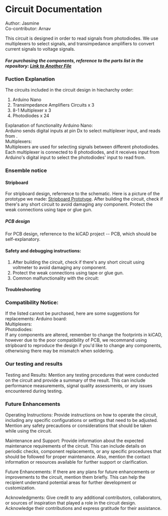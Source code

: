 # Circuit Documentation
Author: Jasmine  
Co-contributor: Arnav  

This circuit is designed in order to read signals from photodiodes. We use multiplexers to select signals, and transimpedance amplifiers to convert current signals to voltage signals.  
##### For purchasing the components, reference to the parts list in the repository: [Link to Another File](another-file.md)  

### Fuction Explanation
The circuits included in the circuit design in hiecharchy order:
1. Arduino Nano
2. Transimpedance Amplifiers Circuits x 3
3. 8-1 Multiplexer x 3
4. Photodiodes x 24

Explanation of functionality
Arduino Nano:  
Arduino sends digital inputs at pin Dx to select multiplexer input, and reads from .  
Multiplexers:  
Multiplexers are used for selecting signals between different photodiodes. Each multiplexer is connected to 8 photodiodes, and it receives input from Arduino's digital input to select the photodiodes' input to read from.

### Ensemble notice
#### Stripboard

For stripboard design, referrence to the schematic. Here is a picture of the prototype we made: [Stripboard Prototype](git01.jpg). After building the circuit, check if there's any short circuit to avoid damaging any component. Protect the weak connections using tape or glue gun.

##### PCB design
For PCB design, referrence to the kiCAD project -- PCB, which should be self-explanatory.  

#### Safety and debugging instructions:
1. After building the circuit, check if there's any short circuit using voltmeter to avoid damaging any component. 
2. Protect the weak connections using tape or glue gun.
3. Common malfunctionality with the circuit:
#### Troubleshooting

### Compatibility Notice:
If the listed cannot be purchased, here are some suggestions for replacements:
Arduino board:  
Multiplexers:  
Photodiodes:  
If any components are altered, remember to change the footprints in kiCAD, however due to the poor compatibility of PCB, we recommand using stripboard to reproduce the design if you'd like to change any components, otherwising there may be mismatch when soldering.


### Our testing and results
Testing and Results: Mention any testing procedures that were conducted on the circuit and provide a summary of the result. This can include performance measurements, signal quality assessments, or any issues encountered during testing.
### Future Enhancements


Operating Instructions: Provide instructions on how to operate the circuit, including any specific configurations or settings that need to be adjusted. Mention any safety precautions or considerations that should be taken while using the circuit.

Maintenance and Support: Provide information about the expected maintenance requirements of the circuit. This can include details on periodic checks, component replacements, or any specific procedures that should be followed for proper maintenance. Also, mention the contact information or resources available for further support or clarification.

Future Enhancements: If there are any plans for future enhancements or improvements to the circuit, mention them briefly. This can help the recipient understand potential areas for further development or customization.

Acknowledgments: Give credit to any additional contributors, collaborators, or sources of inspiration that played a role in the circuit design. Acknowledge their contributions and express gratitude for their assistance.
